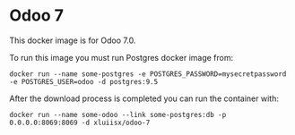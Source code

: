 Odoo 7
===========

This docker image is for Odoo 7.0.

To run this image you must run Postgres docker image from:

    docker run --name some-postgres -e POSTGRES_PASSWORD=mysecretpassword -e POSTGRES_USER=odoo -d postgres:9.5

After the download process is completed you can run the container with:

    docker run --name some-odoo --link some-postgres:db -p 0.0.0.0:8069:8069 -d xluiisx/odoo-7
